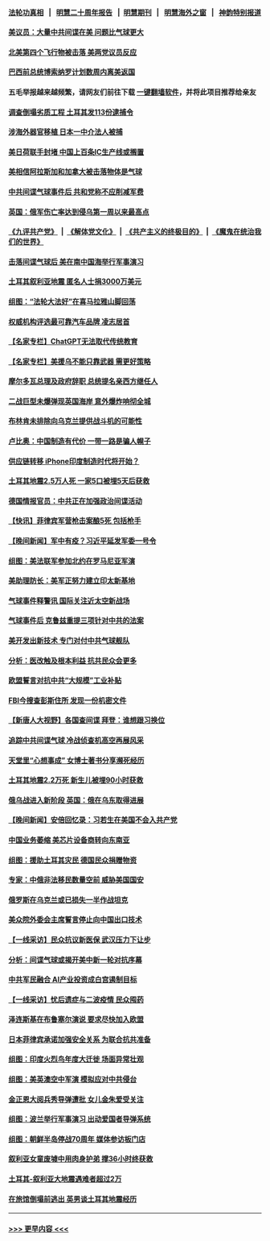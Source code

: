 #### [法轮功真相](https://github.com/gfw-breaker/truth/blob/master/README.md?t=0) &nbsp;&nbsp;|&nbsp;&nbsp; [明慧二十周年报告](https://github.com/gfw-breaker/mh-reports/blob/master/README.md?t=0) &nbsp;&nbsp;|&nbsp;&nbsp;[明慧期刊](https://github.com/gfw-breaker/mh-qikan) &nbsp;&nbsp;|&nbsp;&nbsp; [明慧海外之窗](https://github.com/gfw-breaker/mh-news/blob/master/README.md?t=0) &nbsp;&nbsp;|&nbsp;&nbsp; [神韵特别报道](https://github.com/gfw-breaker/mh-news/blob/master/shenyun.md?t=0)
#### [美议员：大量中共间谍在美 问题比气球更大](../pages/nsc418/n13928460.md?t=02131244) 
#### [北美第四个飞行物被击落 美两党议员反应](../pages/nsc418/n13928295.md?t=02131244) 
#### [巴西前总统博索纳罗计划数周内离美返国](../pages/nsc418/n13928360.md?t=02131244) 
#### 五毛举报越来越频繁，请网友们前往下载 [一键翻墙软件](https://github.com/gfw-breaker/ssr-accounts)，并将此项目推荐给亲友
#### [调查倒塌劣质工程 土耳其发113份逮捕令](../pages/nsc418/n13928269.md?t=02131244) 
#### [涉海外器官移植 日本一中介法人被捕](../pages/nsc418/n13928266.md?t=02131244) 
#### [美日荷联手封堵 中国上百条IC生产线或搁置](../pages/nsc418/n13928285.md?t=02131244) 
#### [美相信阿拉斯加和加拿大被击落物体是气球](../pages/nsc418/n13928255.md?t=02131244) 
#### [中共间谍气球事件后 共和党称不应削减军费](../pages/nsc418/n13928251.md?t=02131244) 
#### [英国：俄军伤亡率达到侵乌第一周以来最高点](../pages/nsc418/n13928282.md?t=02131244) 
#### [《九评共产党》](https://github.com/begood0513/9ping.md/blob/master/README.md) &nbsp;|&nbsp; [《解体党文化》](../../../../jtdwh.md/blob/master/README.md)  &nbsp;|&nbsp; [《共产主义的终极目的》](../../../../gczydzjmd.md/blob/master/README.md) &nbsp;|&nbsp; [《魔鬼在统治我们的世界》](../../../../mgztzwmdsj.md/blob/master/README.md) 
#### [击落间谍气球后 美在南中国海举行军事演习](../pages/nsc418/n13928238.md?t=02131244) 
#### [土耳其叙利亚地震 匿名人士捐3000万美元](../pages/nsc418/n13928215.md?t=02131244) 
#### [组图：“法轮大法好”在喜马拉雅山脚回荡](../pages/nsc418/n13905806.md?t=02131244) 
#### [权威机构评选最可靠汽车品牌 凌志居首](../pages/nsc418/n13925956.md?t=02131244) 
#### [【名家专栏】ChatGPT无法取代传统教育](../pages/nsc418/n13927127.md?t=02131244) 
#### [【名家专栏】美援乌不能只靠武器 需更好策略](../pages/nsc418/n13927643.md?t=02131244) 
#### [摩尔多瓦总理及政府辞职 总统提名亲西方继任人](../pages/nsc418/n13927780.md?t=02131244) 
#### [二战巨型未爆弹现英国海岸 意外爆炸响彻全城](../pages/nsc418/n13927489.md?t=02131244) 
#### [布林肯未排除向乌克兰提供战斗机的可能性](../pages/nsc418/n13927777.md?t=02131244) 
#### [卢比奥：中国制造有代价 一带一路是骗人幌子](../pages/nsc418/n13927248.md?t=02131244) 
#### [供应链转移 iPhone印度制造时代将开始？](../pages/nsc418/n13927744.md?t=02131244) 
#### [土耳其地震2.5万人死 一家5口被埋5天后获救](../pages/nsc418/n13927625.md?t=02131244) 
#### [德国情报官员：中共正在加强政治间谍活动](../pages/nsc418/n13927691.md?t=02131244) 
#### [【快讯】菲律宾军营枪击案酿5死 包括枪手](../pages/nsc418/n13927642.md?t=02131244) 
#### [【晚间新闻】军中有疫？习近平延发军委一号令](../pages/nsc418/n13927601.md?t=02131244) 
#### [组图：美法联军参加北约在罗马尼亚军演](../pages/nsc418/n13927549.md?t=02131244) 
#### [美助理防长：美军正努力建立印太新基地](../pages/nsc418/n13927510.md?t=02131244) 
#### [气球事件释警讯 国际关注近太空新战场](../pages/nsc418/n13927404.md?t=02131244) 
#### [气球事件后 克鲁兹重提三项针对中共的法案](../pages/nsc418/n13927256.md?t=02131244) 
#### [美开发出新技术 专门对付中共气球舰队](../pages/nsc418/n13927288.md?t=02131244) 
#### [分析：医改触及根本利益 抗共民众会更多](../pages/nsc418/n13926456.md?t=02131244) 
#### [欧盟誓言对抗中共“大规模”工业补贴](../pages/nsc418/n13927206.md?t=02131244) 
#### [FBI今搜查彭斯住所 发现一份机密文件](../pages/nsc418/n13927240.md?t=02131244) 
#### [【新唐人大视野】各国查间谍 拜登：谁想跟习换位](../pages/nsc418/n13927198.md?t=02131244) 
#### [追踪中共间谍气球 冷战侦查机高空再展风采](../pages/nsc418/n13927205.md?t=02131244) 
#### [天堂里“心想事成” 女博士著书分享濒死经历](../pages/nsc418/n13926955.md?t=02131244) 
#### [土耳其地震2.2万死 新生儿被埋90小时获救](../pages/nsc418/n13927032.md?t=02131244) 
#### [俄乌战进入新阶段 英国：俄在乌东取得进展](../pages/nsc418/n13927045.md?t=02131244) 
#### [【晚间新闻】安倍回忆录：习若生在美国不会入共产党](../pages/nsc418/n13926979.md?t=02131244) 
#### [中国业务萎缩 美芯片设备商转向东南亚](../pages/nsc418/n13926951.md?t=02131244) 
#### [组图：援助土耳其灾民 德国民众捐赠物资](../pages/nsc418/n13926896.md?t=02131244) 
#### [专家：中俄非法移民数量空前 威胁美国国安](../pages/nsc418/n13926866.md?t=02131244) 
#### [俄罗斯在乌克兰或已损失一半作战坦克](../pages/nsc418/n13926580.md?t=02131244) 
#### [美众院外委会主席誓言停止向中国出口技术](../pages/nsc418/n13926472.md?t=02131244) 
#### [【一线采访】民众抗议新医保 武汉压力下让步](../pages/nsc418/n13926500.md?t=02131244) 
#### [分析：间谍气球或揭开美中新一轮对抗序幕](../pages/nsc418/n13926499.md?t=02131244) 
#### [中共军民融合 AI产业投资成白宫遏制目标](../pages/nsc418/n13926491.md?t=02131244) 
#### [【一线采访】忧后遗症与二波疫情 民众囤药](../pages/nsc418/n13926211.md?t=02131244) 
#### [泽连斯基在布鲁塞尔演说 要求尽快加入欧盟](../pages/nsc418/n13926471.md?t=02131244) 
#### [日本菲律宾承诺加强安全关系 为联合抗共准备](../pages/nsc418/n13926460.md?t=02131244) 
#### [组图：印度火烈鸟年度大迁徙 场面异常壮观](../pages/nsc418/n13926099.md?t=02131244) 
#### [组图：美英澳空中军演 模拟应对中共侵台](../pages/nsc418/n13926447.md?t=02131244) 
#### [金正恩大阅兵秀导弹遭批 女儿金朱爱受关注](../pages/nsc418/n13926382.md?t=02131244) 
#### [组图：波兰举行军事演习 出动爱国者导弹系统](../pages/nsc418/n13926360.md?t=02131244) 
#### [组图：朝鲜半岛停战70周年 媒体参访板门店](../pages/nsc418/n13926176.md?t=02131244) 
#### [叙利亚女童废墟中用肉身护弟 撑36小时终获救](../pages/nsc418/n13926085.md?t=02131244) 
#### [土耳其-叙利亚大地震遇难者超过2万](../pages/nsc418/n13926294.md?t=02131244) 
#### [在旅馆倒塌前逃出 英男谈土耳其地震经历](../pages/nsc418/n13925918.md?t=02131244) 

----
#### [ >>> 更早内容 <<< ](../indexes/nsc418-earlier.md)
